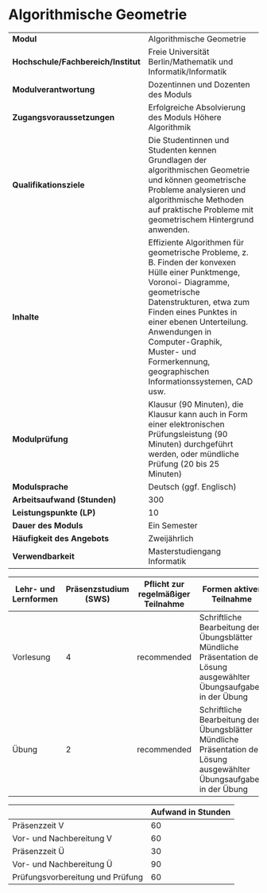 # Algorithmische Geometrie
|                                    |   |
|------------------------------------|---|
|**Modul**                           | Algorithmische Geometrie |
|**Hochschule/Fachbereich/Institut** | Freie Universität Berlin/Mathematik und Informatik/Informatik |
|**Modulverantwortung**              | Dozentinnen und Dozenten des Moduls |
|**Zugangsvoraussetzungen**          | Erfolgreiche Absolvierung des Moduls Höhere Algorithmik |
|**Qualifikationsziele**             | Die Studentinnen und Studenten kennen Grundlagen der algorithmischen Geometrie und können geometrische Probleme analysieren und algorithmische Methoden auf praktische Probleme mit geometrischem Hintergrund anwenden. |
|**Inhalte**                         | Effiziente Algorithmen für geometrische Probleme, z. B. Finden der konvexen Hülle einer Punktmenge, Voronoi- Diagramme, geometrische Datenstrukturen, etwa zum Finden eines Punktes in einer ebenen Unterteilung. Anwendungen in Computer-Graphik, Muster- und Formerkennung, geographischen Informationssystemen, CAD usw. |
|**Modulprüfung**                    | Klausur (90 Minuten), die Klausur kann auch in Form einer elektronischen Prüfungsleistung (90 Minuten) durchgeführt werden, oder mündliche Prüfung (20 bis 25 Minuten) |
|**Modulsprache**                    | Deutsch (ggf. Englisch) |
|**Arbeitsaufwand (Stunden)**        | 300 |
|**Leistungspunkte (LP)**            | 10 |
|**Dauer des Moduls**                | Ein Semester |
|**Häufigkeit des Angebots**         | Zweijährlich |
|**Verwendbarkeit**                  | Masterstudiengang Informatik |

| Lehr- und Lernformen | Präsenzstudium <br> (SWS) | Pflicht zur regelmäßiger Teilnahme | Formen aktiver Teilnahme |
| ---------------------|---------------------------|------------------------------------|------------------------- |
| Vorlesung            | 4                         | recommended                        | Schriftliche Bearbeitung der Übungsblätter<br>Mündliche Präsentation der Lösung ausgewählter Übungsaufgaben in der Übung |
| Übung                | 2                         | recommended                        | Schriftliche Bearbeitung der Übungsblätter<br>Mündliche Präsentation der Lösung ausgewählter Übungsaufgaben in der Übung |

|   | Aufwand in Stunden |
| - |--------------------|
| Präsenzzeit V                            | 60    |
| Vor- und Nachbereitung V                 | 60    |
| Präsenzzeit Ü                            | 30    |
| Vor- und Nachbereitung Ü                 | 90    |
| Prüfungsvorbereitung und Prüfung         | 60    |
